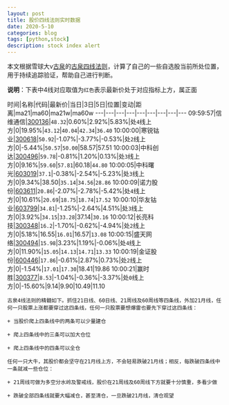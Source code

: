 ```yaml
---
layout: post
title: 股价四线法则实时数据
date: 2020-5-10
categories: blog
tags: [python,stock]
description: stock index alert
---
```



本文根据雪球大v[古泉](https://xueqiu.com/u/7148646888)的[古泉四线法则](https://xueqiu.com/7148646888/130498192)，计算了自己的一些自选股当前所处位置，用于持续追踪验证，帮助自己进行判断。

**说明**：下表中4线对应取值为`红色`表示最新价处于对应指标上方，属正面

时间|名称|代码|最新价|当日|3日|5日|位置|变动|距离|ma21|ma60|ma21w|ma60w
---|---|---|---|---|---|---|---|---
09:59:57|信维通信|[300136](https://xueqiu.com/S/SZ300136)|`48.32`|0.60%|2.92%|5.83%|处`4`线上方|0|19.95%|`43.12`|`40.04`|`42.34`|`36.40`
10:00:00|寒锐钴业|[300618](https://xueqiu.com/S/SZ300618)|`50.92`|-1.07%|-3.77%|-0.53%|处`2`线上方|0|-5.44%|`50.57`|`50.00`|58.57|57.51
10:00:03|中科创达|[300496](https://xueqiu.com/S/SZ300496)|`59.78`|-0.81%|1.20%|0.13%|处`3`线上方|0|9.16%|`59.60`|`57.81`|60.18|`44.80`
10:00:05|中科曙光|[603019](https://xueqiu.com/S/SH603019)|`37.1`|-0.38%|-2.54%|-5.23%|处`3`线上方|0|9.34%|38.50|`35.14`|`34.56`|`28.86`
10:00:09|诺力股份|[603611](https://xueqiu.com/S/SH603611)|`20.86`|-2.07%|-2.78%|-5.42%|处`4`线上方|0|10.61%|`20.69`|`18.75`|`18.74`|`17.52`
10:00:10|华友钴业|[603799](https://xueqiu.com/S/SH603799)|`34.81`|-1.25%|-2.64%|4.51%|处`3`线上方|0|3.92%|`34.15`|`33.28`|37.14|`30.16`
10:00:12|长亮科技|[300348](https://xueqiu.com/S/SZ300348)|`16.2`|-1.70%|-0.62%|-4.94%|处`2`线上方|0|5.18%|16.55|`16.01`|16.57|`13.08`
10:00:15|盛天网络|[300494](https://xueqiu.com/S/SZ300494)|`15.98`|3.23%|1.19%|-0.06%|处`4`线上方|0|11.90%|`15.05`|`14.13`|`14.71`|`13.33`
10:00:19|金证股份|[600446](https://xueqiu.com/S/SH600446)|`17.86`|-0.61%|2.87%|0.73%|处`2`线上方|0|-1.54%|`17.01`|`17.30`|18.41|19.86
10:00:21|赢时胜|[300377](https://xueqiu.com/S/SZ300377)|`8.53`|-1.04%|-0.36%|-3.37%|处`0`线上方|0|-15.60%|9.14|9.90|10.49|11.10

```
古泉4线法则的精髓如下。抓住21日线、60日线、21周线及60周线等四条线，外加21月线，任何一只股票上涨都要穿过这四条线，任何一只股票要想爆雷也要先下穿过这四条线：

+ 当股价爬上四条线中的两条可以少量建仓

+ 爬上四条线中的三条可以加大仓位

+ 爬上四条线中的四条可以全仓

任何一只大牛，其股价都会坚守在21月线上方，不会轻易跌破21月线；相反，每跌破四条线中一条就减一些仓位：

+ 21周线可做为多空分水岭及警戒线，股价在21周线及60周线下方就要十分慎重，多看少做

+ 跌破全部四条线就要大幅减仓，甚至清仓，一旦跌破21月线，清仓观望
```